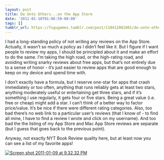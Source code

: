 ```yaml
---
layout: post
title: Do Unto Others...on the App Store
date: '2011-01-10T01:06:50-08:00'
tags: []
tumblr_url: https://fugugames.tumblr.com/post/110412001001/do-unto-otherson-the-app-store
---
```

I had a long-standing policy of not writing any reviews on the App Store. Actually, it wasn’t so much a policy as I didn’t feel like it. But I figure if I want people to review my apps, I should be principled about it and make an effort to do the same. I’m taking the high road, or the high-rating road, and avoiding writing snarky reviews about free apps, but that’s not entirely due to a sense of honor - it’s just easier to review apps that are good enough to keep on my device and spend time with.

I don’t exactly have a formula, but I reserve one-star for apps that crash immediately or too often, anything that runs reliably gets at least two stars, anything moderately useful or entertaining get three stars, and if it’s something I use regularly, it gets four or five stars. Being a great value (i.e. free or cheap) might add a star. I can’t think of a better way to factor price/value. It’s be nice if there were different rating categories. Also, too bad there’s no web link to a particular user’s reviews (that I know of - to find all mine, I have to find a review I wrote and click on my username). And too bad the the listing of my App Store and Mac App Store reviews are separate (but I guess that goes back to the previous point).

Anyway, not exactly NYT Book Review quality here, but at least now you can see a list of my favorite apps!

[![](http://itshardtofondlepenguins.com/wp-content/uploads/2011/01/Screen-shot-2011-01-09-at-9.32.32-PM.png "Screen shot 2011-01-09 at 9.32.32 PM")](http://itshardtofondlepenguins.com/wp-content/uploads/2011/01/Screen-shot-2011-01-09-at-9.32.32-PM.png)

